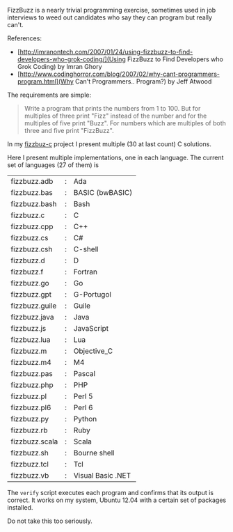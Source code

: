FizzBuzz is a nearly trivial programming exercise, sometimes used in
job interviews to weed out candidates who say they can program but
really can't.

References:

* [http://imranontech.com/2007/01/24/using-fizzbuzz-to-find-developers-who-grok-coding/](Using FizzBuzz to Find Developers who Grok Coding) by Imran Ghory
* [http://www.codinghorror.com/blog/2007/02/why-cant-programmers-program.html](Why Can't Programmers.. Program?) by Jeff Atwood

The requirements are simple:

> Write a program that prints the numbers from 1 to 100. But for multiples
> of three print "Fizz" instead of the number and for the multiples of
> five print "Buzz". For numbers which are multiples of both three and
> five print "FizzBuzz".

In my [fizzbuz-c](https://github.com/Keith-S-Thompson/fizzbuzz-c) project
I present multiple (30 at last count) C solutions.

Here I present multiple implementations, one in each language.  The current set of languages (27 of them) is

<table>
<tr><td>fizzbuzz.adb</td><td>:</td><td>Ada</td></tr>
<tr><td>fizzbuzz.bas</td><td>:</td><td>BASIC (bwBASIC)</td></tr>
<tr><td>fizzbuzz.bash</td><td>:</td><td>Bash</td></tr>
<tr><td>fizzbuzz.c</td><td>:</td><td>C</td></tr>
<tr><td>fizzbuzz.cpp</td><td>:</td><td>C++</td></tr>
<tr><td>fizzbuzz.cs</td><td>:</td><td>C#</td></tr>
<tr><td>fizzbuzz.csh</td><td>:</td><td>C-shell</td></tr>
<tr><td>fizzbuzz.d</td><td>:</td><td>D</td></tr>
<tr><td>fizzbuzz.f</td><td>:</td><td>Fortran</td></tr>
<tr><td>fizzbuzz.go</td><td>:</td><td>Go</td></tr>
<tr><td>fizzbuzz.gpt</td><td>:</td><td>G-Portugol</td></tr>
<tr><td>fizzbuzz.guile</td><td>:</td><td>Guile</td></tr>
<tr><td>fizzbuzz.java</td><td>:</td><td>Java</td></tr>
<tr><td>fizzbuzz.js</td><td>:</td><td>JavaScript</td></tr>
<tr><td>fizzbuzz.lua</td><td>:</td><td>Lua</td></tr>
<tr><td>fizzbuzz.m</td><td>:</td><td>Objective_C</td></tr>
<tr><td>fizzbuzz.m4</td><td>:</td><td>M4</td></tr>
<tr><td>fizzbuzz.pas</td><td>:</td><td>Pascal</td></tr>
<tr><td>fizzbuzz.php</td><td>:</td><td>PHP</td></tr>
<tr><td>fizzbuzz.pl</td><td>:</td><td>Perl 5</td></tr>
<tr><td>fizzbuzz.pl6</td><td>:</td><td>Perl 6</td></tr>
<tr><td>fizzbuzz.py</td><td>:</td><td>Python</td></tr>
<tr><td>fizzbuzz.rb</td><td>:</td><td>Ruby</td></tr>
<tr><td>fizzbuzz.scala</td><td>:</td><td>Scala</td></tr>
<tr><td>fizzbuzz.sh</td><td>:</td><td>Bourne shell</td></tr>
<tr><td>fizzbuzz.tcl</td><td>:</td><td>Tcl</td></tr>
<tr><td>fizzbuzz.vb</td><td>:</td><td>Visual Basic .NET</td></tr>
</table>

The `verify` script executes each program and confirms that its output
is correct.  It works on my system, Ubuntu 12.04 with a certain set
of packages installed.

Do not take this too seriously.
